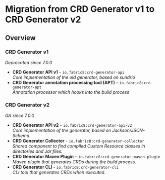 # Migration from CRD Generator v1 to CRD Generator v2

## Overview

### CRD Generator v1
_Deprecated since 7.0.0_

- **CRD Generator API v1** - `io.fabric8:crd-generator-api`  
  _Core implementation of the old generator, based on sundrio_
- **CRD Generator annotation processing tool (APT)** - `io.fabric8:crd-generator-apt`  
  _Annotation processor which hooks into the build process_

### CRD Generator v2
_GA since 7.0.0_

- **CRD Generator API v2** - `io.fabric8:crd-generator-api-v2`  
  _Core implementation of the generator, based on Jackson/JSON-Schema._
- **CRD Generator Collector** - `io.fabric8:crd-generator-collector`  
  _Shared component to find compiled Custom Resource classes in directories and Jar files._
- **CRD Generator Maven Plugin** - `io.fabric8:crd-generator-maven-plugin`   
  _Maven plugin that generates CRDs during the build process._
- **CRD Generator CLI** - `io.fabric8:crd-generator-cli`    
  _CLI tool that generates CRDs when executed._


